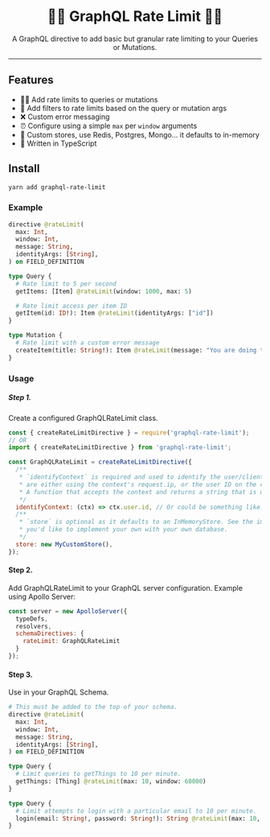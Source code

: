 
<h1 align="center">💂‍♀️ GraphQL Rate Limit 💂‍♂️</h1>

<p align="center">
A GraphQL directive to add basic but granular rate limiting to your Queries or Mutations.
</p>

---

## Features

- 💂‍♀️ Add rate limits to queries or mutations 
- 🔑 Add filters to rate limits based on the query or mutation args
- ❌ Custom error messaging
- ⏰ Configure using a simple `max` per `window` arguments
- 💼 Custom stores, use Redis, Postgres, Mongo... it defaults to in-memory
- 💪 Written in TypeScript


## Install

```sh
yarn add graphql-rate-limit
```

### Example

```graphql
directive @rateLimit(
  max: Int, 
  window: Int,
  message: String, 
  identityArgs: [String], 
) on FIELD_DEFINITION

type Query {
  # Rate limit to 5 per second
  getItems: [Item] @rateLimit(window: 1000, max: 5)

  # Rate limit access per item ID
  getItem(id: ID!): Item @rateLimit(identityArgs: ["id"])
}

type Mutation {
  # Rate limit with a custom error message
  createItem(title: String!): Item @rateLimit(message: "You are doing that too often.")
}
```

### Usage

##### Step 1. 

Create a configured GraphQLRateLimit class.

```js
const { createRateLimitDirective } = require('graphql-rate-limit');
// OR
import { createRateLimitDirective } from 'graphql-rate-limit';

const GraphQLRateLimit = createRateLimitDirective({
  /**
   * `identifyContext` is required and used to identify the user/client. The most likely cases
   * are either using the context's request.ip, or the user ID on the context.
   * A function that accepts the context and returns a string that is used to identify the user.
   */
  identifyContext: (ctx) => ctx.user.id, // Or could be something like: return ctx.req.ip;
  /**
   * `store` is optional as it defaults to an InMemoryStore. See the implementation of InMemoryStore if 
   * you'd like to implement your own with your own database.
   */
  store: new MyCustomStore(),
});
```

#### Step 2.

Add GraphQLRateLimit to your GraphQL server configuration. Example using Apollo Server:

```js
const server = new ApolloServer({
  typeDefs,
  resolvers,
  schemaDirectives: {
    rateLimit: GraphQLRateLimit
  }
});
```

#### Step 3.

Use in your GraphQL Schema.

```graphql
# This must be added to the top of your schema.
directive @rateLimit(
  max: Int, 
  window: Int,
  message: String, 
  identityArgs: [String], 
) on FIELD_DEFINITION

type Query {
  # Limit queries to getThings to 10 per minute.
  getThings: [Thing] @rateLimit(max: 10, window: 60000)
}

type Query {
  # Limit attempts to login with a particular email to 10 per minute.
  login(email: String!, password: String!): String @rateLimit(max: 10, window: 60000, identityArgs: ["email"])
}
```
